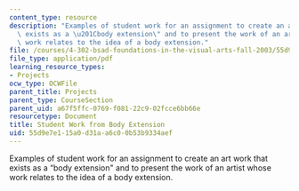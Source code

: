 ```yaml
---
content_type: resource
description: "Examples of student work for an assignment to create an art work that\
  \ exists as a \u201Cbody extension\" and to present the work of an artist whose\
  \ work relates to the idea of a body extension."
file: /courses/4-302-bsad-foundations-in-the-visual-arts-fall-2003/55d9e7e115a0d31aa6c00b53b9334aef_foundfin.pdf
file_type: application/pdf
learning_resource_types:
- Projects
ocw_type: OCWFile
parent_title: Projects
parent_type: CourseSection
parent_uid: a67f5ffc-0769-f081-22c9-02fcce6bb66e
resourcetype: Document
title: Student Work from Body Extension
uid: 55d9e7e1-15a0-d31a-a6c0-0b53b9334aef
---
```

Examples of student work for an assignment to create an art work that exists as a “body extension" and to present the work of an artist whose work relates to the idea of a body extension.

